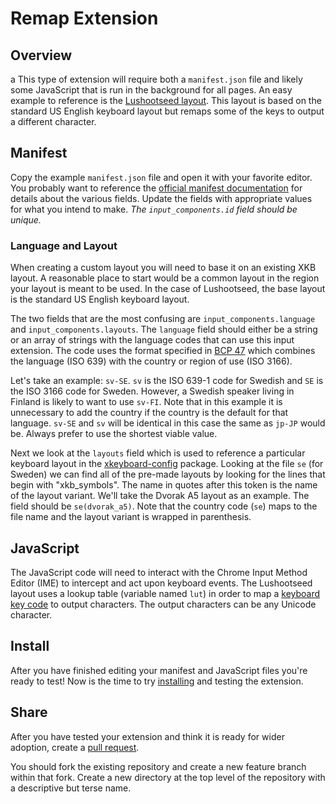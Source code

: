 # Remap Extension

## Overview
a
This type of extension will require both a `manifest.json` file and likely some
JavaScript that is run in the background for all pages. An easy example to
reference is the [Lushootseed
layout](https://github.com/google/extra-keyboards-for-chrome-os/tree/master/lushootseed).
This layout is based on the standard US English keyboard layout but remaps some
of the keys to output a different character.

## Manifest

Copy the example `manifest.json` file and open it with your favorite editor. You
probably want to reference the [official manifest
documentation](https://developer.chrome.com/extensions/manifest) for details
about the various fields. Update the fields with appropriate values for what you
intend to make. _The `input_components.id` field should be unique._

### Language and Layout

When creating a custom layout you will need to base it on an existing XKB
layout. A reasonable place to start would be a common layout in the region your
layout is meant to be used. In the case of Lushootseed, the base layout is the
standard US English keyboard layout.

The two fields that are the most confusing are `input_components.language` and
`input_components.layouts`. The `language` field should either be a string or an
array of strings with the language codes that can use this input extension. The
code uses the format specified in [BCP 47](https://tools.ietf.org/html/bcp47)
which combines the language (ISO 639) with the country or region of use (ISO
3166).

Let's take an example: `sv-SE`. `sv` is the ISO 639-1 code for Swedish
and `SE` is the ISO 3166 code for Sweden. However, a Swedish speaker living in
Finland is likely to want to use `sv-FI`. Note that in this example it is
unnecessary to add the country if the country is the default for that language.
`sv-SE` and `sv` will be identical in this case the same as `jp-JP` would be.
Always prefer to use the shortest viable value.

Next we look at the `layouts` field which is used to reference a particular
keyboard layout in the [xkeyboard-config] package. 
Looking at the file `se` (for Sweden) we can find all of the pre-made
layouts by looking for the lines that begin with "xkb\_symbols". The name in
quotes after this token is the name of the layout variant. We'll take the
Dvorak A5 layout as an example. The field should be `se(dvorak_a5)`. Note that
the country code (`se`) maps to the file name and the layout variant is wrapped
in parenthesis.

## JavaScript

The JavaScript code will need to interact with the Chrome Input Method
Editor (IME) to intercept and act upon keyboard events. The Lushootseed layout
uses a lookup table (variable named `lut`) in order to map a [keyboard
key code](https://www.w3.org/TR/uievents-code/#keyboard-key-codes) to
output characters. The output characters can be any Unicode character.

## Install

After you have finished editing your manifest and JavaScript files you're ready
to test! Now is the time to try [installing](../../../README.md#github) and testing
the extension.

## Share

After you have tested your extension and think it is ready for wider adoption,
create a [pull
request](https://docs.github.com/en/github/collaborating-with-issues-and-pull-requests/creating-a-pull-request).

You should fork the existing repository and create a new feature branch within
that fork. Create a new directory at the top level of the repository with a
descriptive but terse name.

[xkeyboard-config]: https://gitlab.freedesktop.org/xkeyboard-config/xkeyboard-config